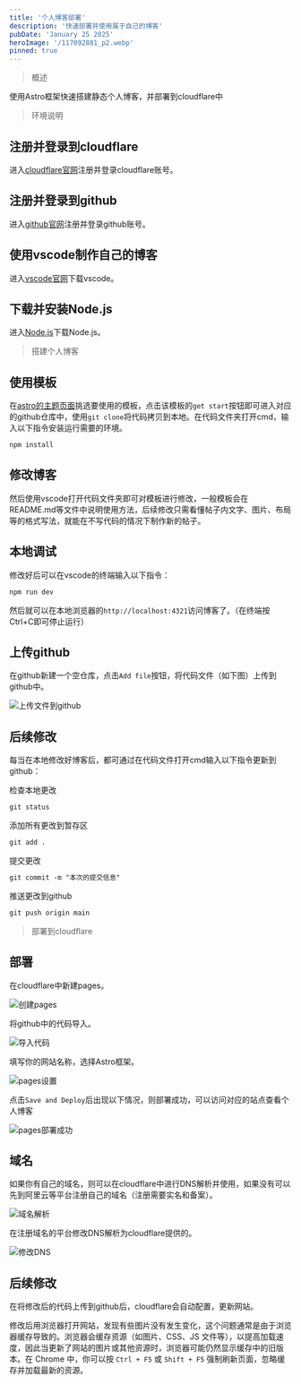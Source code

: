 ```yaml
---
title: '个人博客部署'
description: '快速部署并使用属于自己的博客'
pubDate: 'January 25 2025'
heroImage: '/117092881_p2.webp'
pinned: true
---
```


> 概述

使用Astro框架快速搭建静态个人博客，并部署到cloudflare中

> 环境说明

## 注册并登录到cloudflare

进入[cloudflare官网](https://dash.cloudflare.com/login)注册并登录cloudflare账号。

## 注册并登录到github

进入[github官网](https://github.com/)注册并登录github账号。

## 使用vscode制作自己的博客

进入[vscode官网](https://code.visualstudio.com/)下载vscode。

## 下载并安装Node.js

进入[Node.js](https://nodejs.cn/)下载Node.js。

> 搭建个人博客

## 使用模板

在[astro的主题页面](https://astro.build/themes)挑选要使用的模板，点击该模板的`get start`按钮即可进入对应的github仓库中，使用`git clone`将代码拷贝到本地。在代码文件夹打开cmd，输入以下指令安装运行需要的环境。

```md
npm install
```
## 修改博客

然后使用vscode打开代码文件夹即可对模板进行修改，一般模板会在README.md等文件中说明使用方法，后续修改只需看懂帖子内文字、图片、布局等的格式写法，就能在不写代码的情况下制作新的帖子。

## 本地调试

修改好后可以在vscode的终端输入以下指令：

```md
npm run dev
```
然后就可以在本地浏览器的`http://localhost:4321`访问博客了。（在终端按Ctrl+C即可停止运行）

## 上传github

在github新建一个空仓库，点击`Add file`按钮，将代码文件（如下图）上传到github中。

![上传文件到github](/togithub.webp)

## 后续修改

每当在本地修改好博客后，都可通过在代码文件打开cmd输入以下指令更新到github：

检查本地更改

```md
git status
```
添加所有更改到暂存区

```md
git add .
```
提交更改

```md
git commit -m "本次的提交信息"
```
推送更改到github

```md
git push origin main
```

> 部署到cloudflare

## 部署

在cloudflare中新建pages。

![创建pages](/PagesCreate.avif)

将github中的代码导入。

![导入代码](/pagestogit.avif)

填写你的网站名称，选择Astro框架。

![pages设置](/CloudflareCreateSet.webp)

点击`Save and Deploy`后出现以下情况，则部署成功，可以访问对应的站点查看个人博客

![pages部署成功](/PagesCreateSuccess.avif)

## 域名

如果你有自己的域名，则可以在cloudflare中进行DNS解析并使用，如果没有可以先到阿里云等平台注册自己的域名（注册需要实名和备案）。

![域名解析](/AddDomain.webp)

在注册域名的平台修改DNS解析为cloudflare提供的。

![修改DNS](/DNSSet.webp)

## 后续修改

在将修改后的代码上传到github后，cloudflare会自动配置，更新网站。

修改后用浏览器打开网站，发现有些图片没有发生变化，这个问题通常是由于浏览器缓存导致的。浏览器会缓存资源（如图片、CSS、JS 文件等），以提高加载速度，因此当更新了网站的图片或其他资源时，浏览器可能仍然显示缓存中的旧版本。在 Chrome 中，你可以按 `Ctrl + F5` 或 `Shift + F5` 强制刷新页面，忽略缓存并加载最新的资源。
